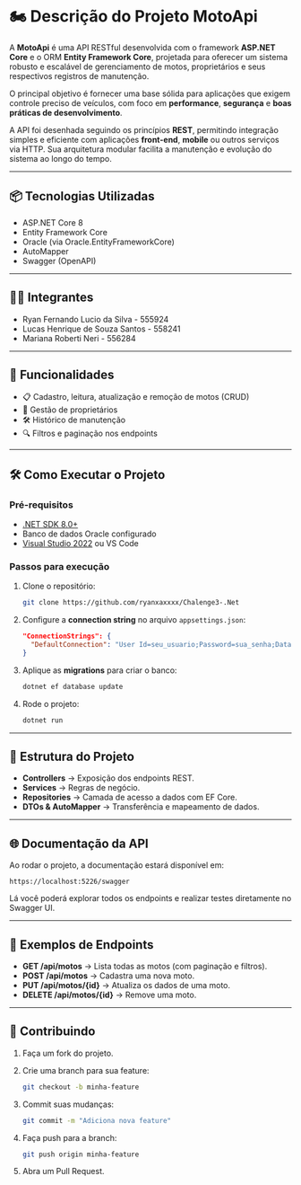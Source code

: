 # 🏍️ Descrição do Projeto MotoApi

A **MotoApi** é uma API RESTful desenvolvida com o framework **ASP.NET Core** e o ORM **Entity Framework Core**, projetada para oferecer um sistema robusto e escalável de gerenciamento de motos, proprietários e seus respectivos registros de manutenção.

O principal objetivo é fornecer uma base sólida para aplicações que exigem controle preciso de veículos, com foco em **performance**, **segurança** e **boas práticas de desenvolvimento**.

A API foi desenhada seguindo os princípios **REST**, permitindo integração simples e eficiente com aplicações **front-end**, **mobile** ou outros serviços via HTTP. Sua arquitetura modular facilita a manutenção e evolução do sistema ao longo do tempo.

---

## 📦 Tecnologias Utilizadas

* ASP.NET Core 8
* Entity Framework Core
* Oracle (via Oracle.EntityFrameworkCore)
* AutoMapper
* Swagger (OpenAPI)

---

## 👨‍💻 Integrantes

* Ryan Fernando Lucio da Silva - 555924
* Lucas Henrique de Souza Santos - 558241
* Mariana Roberti Neri - 556284

---

## 🚀 Funcionalidades

* 📋 Cadastro, leitura, atualização e remoção de motos (CRUD)
* 👤 Gestão de proprietários
* 🛠️ Histórico de manutenção
* 🔍 Filtros e paginação nos endpoints

---

## 🛠️ Como Executar o Projeto

### Pré-requisitos

* [.NET SDK 8.0+](https://dotnet.microsoft.com/download)
* Banco de dados Oracle configurado
* [Visual Studio 2022](https://visualstudio.microsoft.com/) ou VS Code

### Passos para execução

1. Clone o repositório:

   ```bash
   git clone https://github.com/ryanxaxxxx/Chalenge3-.Net
   ```
2. Configure a **connection string** no arquivo `appsettings.json`:

   ```json
   "ConnectionStrings": {
     "DefaultConnection": "User Id=seu_usuario;Password=sua_senha;Data Source=seu_host"
   }
   ```
3. Aplique as **migrations** para criar o banco:

   ```bash
   dotnet ef database update
   ```
4. Rode o projeto:

   ```bash
   dotnet run
   ```

---

## 📑 Estrutura do Projeto

* **Controllers** → Exposição dos endpoints REST.
* **Services** → Regras de negócio.
* **Repositories** → Camada de acesso a dados com EF Core.
* **DTOs & AutoMapper** → Transferência e mapeamento de dados.

---

## 🌐 Documentação da API

Ao rodar o projeto, a documentação estará disponível em:

```
https://localhost:5226/swagger
```

Lá você poderá explorar todos os endpoints e realizar testes diretamente no Swagger UI.

---

## 📌 Exemplos de Endpoints

* **GET /api/motos** → Lista todas as motos (com paginação e filtros).
* **POST /api/motos** → Cadastra uma nova moto.
* **PUT /api/motos/{id}** → Atualiza os dados de uma moto.
* **DELETE /api/motos/{id}** → Remove uma moto.

---

## 🤝 Contribuindo

1. Faça um fork do projeto.
2. Crie uma branch para sua feature:

   ```bash
   git checkout -b minha-feature
   ```
3. Commit suas mudanças:

   ```bash
   git commit -m "Adiciona nova feature"
   ```
4. Faça push para a branch:

   ```bash
   git push origin minha-feature
   ```
5. Abra um Pull Request.


